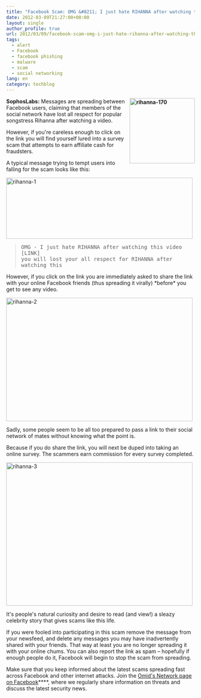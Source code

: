 ```yaml
---
title: "Facebook Scam: OMG &#8211; I just hate RIHANNA after watching this video"
date: 2012-03-09T21:27:00+00:00
layout: single
author_profile: true
url: 2012/03/09/facebook-scam-omg-i-just-hate-rihanna-after-watching-this-video/
tags:
  - alert
  - Facebook
  - facebook phishing
  - malware
  - scam
  - social networking
lang: en
category: techblog
---
```

**[<img title="rihanna-170" border="0" alt="rihanna-170" align="right" src="http://lh6.ggpht.com/-8fh3fkGuqMw/T1puH45YG3I/AAAAAAAAFHI/LrOLnRNBMW8/rihanna-170_thumb.jpg?imgmax=800" width="174" height="174" />](http://lh6.ggpht.com/-PLV4m9yUaGw/T1puEjU9_1I/AAAAAAAAFHA/zs7dp68fsxE/s1600-h/rihanna-170%25255B2%25255D.jpg)SophosLabs:** Messages are spreading between Facebook users, claiming that members of the social network have lost all respect for popular songstress Rihanna after watching a video. 

However, if you're careless enough to click on the link you will find yourself lured into a survey scam that attempts to earn affiliate cash for fraudsters. 

A typical message trying to tempt users into falling for the scam looks like this: 

[<img title="rihanna-1" border="0" alt="rihanna-1" src="http://lh6.ggpht.com/-BDaTsgtM_ac/T1puOrvF4uI/AAAAAAAAFHY/Me7T4gu0Vn8/rihanna-1_thumb%25255B2%25255D.jpg?imgmax=800" width="498" height="163" />](http://lh6.ggpht.com/-gNJSM45VFlE/T1puKroJ6FI/AAAAAAAAFHQ/Z0SvrlL1tgY/s1600-h/rihanna-1%25255B4%25255D.jpg) 

> <tt>OMG - I just hate RIHANNA after watching this video</tt>  
> <tt>[LINK]</tt>  
> <tt>you will lost your all respect for RIHANNA after watching this</tt>

However, if you click on the link you are immediately asked to share the link with your online Facebook friends (thus spreading it virally) \*before\* you get to see any video. 

[<img title="rihanna-2" border="0" alt="rihanna-2" src="http://lh4.ggpht.com/-Eje0p1PH4n4/T1puhLpx1QI/AAAAAAAAFHo/FXRTTTwJoyo/rihanna-2_thumb%25255B2%25255D.jpg?imgmax=800" width="498" height="329" />](http://lh4.ggpht.com/-RYqoD6rphmc/T1puSoCna7I/AAAAAAAAFHg/irk3-AM24xI/s1600-h/rihanna-2%25255B4%25255D.jpg) 

Sadly, some people seem to be all too prepared to pass a link to their social network of mates without knowing what the point is. 

Because if you do share the link, you will next be duped into taking an online survey. The scammers earn commission for every survey completed. 

[<img title="rihanna-3" border="0" alt="rihanna-3" src="http://lh3.ggpht.com/-FkRlDzrxxU0/T1puoH7E_qI/AAAAAAAAFH4/Kox59pa3t_0/rihanna-3_thumb%25255B2%25255D.jpg?imgmax=800" width="498" height="382" />](http://lh5.ggpht.com/-sE9UF_DzSbw/T1pukHuqnAI/AAAAAAAAFHw/TKSZa552lsM/s1600-h/rihanna-3%25255B4%25255D.jpg) 

It's people's natural curiosity and desire to read (and view!) a sleazy celebrity story that gives scams like this life. 

If you were fooled into participating in this scam remove the message from your newsfeed, and delete any messages you may have inadvertently shared with your friends. That way at least you are no longer spreading it with your online chums. You can also report the link as spam &#8211; hopefully if enough people do it, Facebook will begin to stop the scam from spreading. 

Make sure that you keep informed about the latest scams spreading fast across Facebook and other internet attacks. Join the <a href="https://www.facebook.com/omidsnetwork/" target="_blank">Omid's Network page on Facebook</a>****, where we regularly share information on threats and discuss the latest security news.